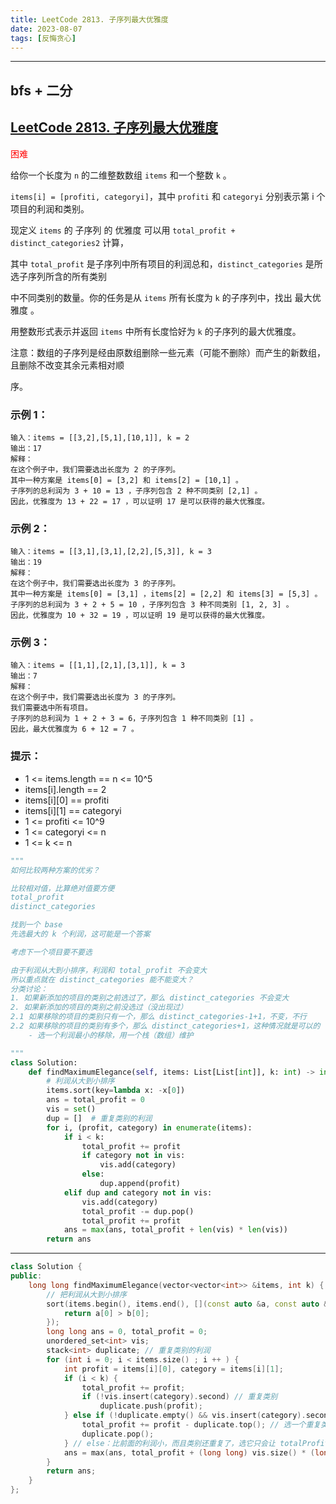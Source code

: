 ```yaml
---
title: LeetCode 2813. 子序列最大优雅度
date: 2023-08-07
tags: [反悔贪心]
---
```


---
## bfs + 二分

## [LeetCode 2813. 子序列最大优雅度](https://leetcode.cn/problems/maximum-elegance-of-a-k-length-subsequence/description/)

<font color=red>困难</font>

给你一个长度为 `n` 的二维整数数组 `items` 和一个整数 `k` 。

`items[i] = [profiti, categoryi]`，其中 `profiti` 和 `categoryi` 分别表示第 i 个项目的利润和类别。

现定义 `items` 的 子序列 的 优雅度 可以用 `total_profit + distinct_categories2` 计算，

其中 `total_profit` 是子序列中所有项目的利润总和，`distinct_categories` 是所选子序列所含的所有类别

中不同类别的数量。你的任务是从 `items` 所有长度为 `k` 的子序列中，找出 最大优雅度 。

用整数形式表示并返回 `items` 中所有长度恰好为 `k` 的子序列的最大优雅度。

注意：数组的子序列是经由原数组删除一些元素（可能不删除）而产生的新数组，且删除不改变其余元素相对顺

序。

### 示例 1：
```
输入：items = [[3,2],[5,1],[10,1]], k = 2
输出：17
解释：
在这个例子中，我们需要选出长度为 2 的子序列。
其中一种方案是 items[0] = [3,2] 和 items[2] = [10,1] 。
子序列的总利润为 3 + 10 = 13 ，子序列包含 2 种不同类别 [2,1] 。
因此，优雅度为 13 + 22 = 17 ，可以证明 17 是可以获得的最大优雅度。 
```

### 示例 2：
```
输入：items = [[3,1],[3,1],[2,2],[5,3]], k = 3
输出：19
解释：
在这个例子中，我们需要选出长度为 3 的子序列。 
其中一种方案是 items[0] = [3,1] ，items[2] = [2,2] 和 items[3] = [5,3] 。
子序列的总利润为 3 + 2 + 5 = 10 ，子序列包含 3 种不同类别 [1, 2, 3] 。 
因此，优雅度为 10 + 32 = 19 ，可以证明 19 是可以获得的最大优雅度。
```

### 示例 3：
```
输入：items = [[1,1],[2,1],[3,1]], k = 3
输出：7
解释：
在这个例子中，我们需要选出长度为 3 的子序列。
我们需要选中所有项目。
子序列的总利润为 1 + 2 + 3 = 6，子序列包含 1 种不同类别 [1] 。
因此，最大优雅度为 6 + 12 = 7 。
```

### 提示：
+ 1 <= items.length == n <= 10^5
+ items[i].length == 2
+ items[i][0] == profiti
+ items[i][1] == categoryi
+ 1 <= profiti <= 10^9
+ 1 <= categoryi <= n 
+ 1 <= k <= n

```python
"""
如何比较两种方案的优劣？

比较相对值，比算绝对值要方便
total_profit 
distinct_categories

找到一个 base
先选最大的 k 个利润，这可能是一个答案

考虑下一个项目要不要选

由于利润从大到小排序，利润和 total_profit 不会变大
所以重点就在 distinct_categories 能不能变大？
分类讨论：
1. 如果新添加的项目的类别之前选过了，那么 distinct_categories 不会变大
2. 如果新添加的项目的类别之前没选过（没出现过）
2.1 如果移除的项目的类别只有一个，那么 distinct_categories-1+1，不变，不行
2.2 如果移除的项目的类别有多个，那么 distinct_categories+1，这种情况就是可以的
    - 选一个利润最小的移除，用一个栈（数组）维护

"""
class Solution:
    def findMaximumElegance(self, items: List[List[int]], k: int) -> int:
        # 利润从大到小排序
        items.sort(key=lambda x: -x[0])
        ans = total_profit = 0
        vis = set()
        dup = []  # 重复类别的利润
        for i, (profit, category) in enumerate(items):
            if i < k:
                total_profit += profit
                if category not in vis:
                    vis.add(category)
                else:
                    dup.append(profit)
            elif dup and category not in vis:
                vis.add(category)
                total_profit -= dup.pop()
                total_profit += profit
            ans = max(ans, total_profit + len(vis) * len(vis))
        return ans
```
---
```cpp
class Solution {
public:
    long long findMaximumElegance(vector<vector<int>> &items, int k) {
        // 把利润从大到小排序
        sort(items.begin(), items.end(), [](const auto &a, const auto &b) {
            return a[0] > b[0];
        });
        long long ans = 0, total_profit = 0;
        unordered_set<int> vis;
        stack<int> duplicate; // 重复类别的利润
        for (int i = 0; i < items.size() ; i ++ ) {
            int profit = items[i][0], category = items[i][1];
            if (i < k) {
                total_profit += profit;
                if (!vis.insert(category).second) // 重复类别
                    duplicate.push(profit);
            } else if (!duplicate.empty() && vis.insert(category).second) {
                total_profit += profit - duplicate.top(); // 选一个重复类别中的最小利润替换
                duplicate.pop();
            } // else：比前面的利润小，而且类别还重复了，选它只会让 totalProfit 变小，vis.size() 不变，优雅度不会变大
            ans = max(ans, total_profit + (long long) vis.size() * (long long) vis.size());
        }
        return ans;
    }
};
```